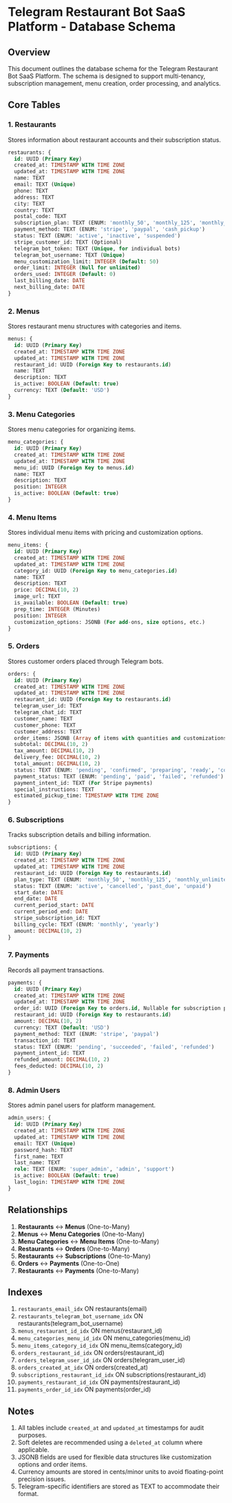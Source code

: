 # Telegram Restaurant Bot SaaS Platform - Database Schema

## Overview
This document outlines the database schema for the Telegram Restaurant Bot SaaS Platform. The schema is designed to support multi-tenancy, subscription management, menu creation, order processing, and analytics.

## Core Tables

### 1. Restaurants
Stores information about restaurant accounts and their subscription status.

```sql
restaurants: {
  id: UUID (Primary Key)
  created_at: TIMESTAMP WITH TIME ZONE
  updated_at: TIMESTAMP WITH TIME ZONE
  name: TEXT
  email: TEXT (Unique)
  phone: TEXT
  address: TEXT
  city: TEXT
  country: TEXT
  postal_code: TEXT
  subscription_plan: TEXT (ENUM: 'monthly_50', 'monthly_125', 'monthly_unlimited', 'pay_per_order')
  payment_method: TEXT (ENUM: 'stripe', 'paypal', 'cash_pickup')
  status: TEXT (ENUM: 'active', 'inactive', 'suspended')
  stripe_customer_id: TEXT (Optional)
  telegram_bot_token: TEXT (Unique, for individual bots)
  telegram_bot_username: TEXT (Unique)
  menu_customization_limit: INTEGER (Default: 50)
  order_limit: INTEGER (Null for unlimited)
  orders_used: INTEGER (Default: 0)
  last_billing_date: DATE
  next_billing_date: DATE
}
```

### 2. Menus
Stores restaurant menu structures with categories and items.

```sql
menus: {
  id: UUID (Primary Key)
  created_at: TIMESTAMP WITH TIME ZONE
  updated_at: TIMESTAMP WITH TIME ZONE
  restaurant_id: UUID (Foreign Key to restaurants.id)
  name: TEXT
  description: TEXT
  is_active: BOOLEAN (Default: true)
  currency: TEXT (Default: 'USD')
}
```

### 3. Menu Categories
Stores menu categories for organizing items.

```sql
menu_categories: {
  id: UUID (Primary Key)
  created_at: TIMESTAMP WITH TIME ZONE
  updated_at: TIMESTAMP WITH TIME ZONE
  menu_id: UUID (Foreign Key to menus.id)
  name: TEXT
  description: TEXT
  position: INTEGER
  is_active: BOOLEAN (Default: true)
}
```

### 4. Menu Items
Stores individual menu items with pricing and customization options.

```sql
menu_items: {
  id: UUID (Primary Key)
  created_at: TIMESTAMP WITH TIME ZONE
  updated_at: TIMESTAMP WITH TIME ZONE
  category_id: UUID (Foreign Key to menu_categories.id)
  name: TEXT
  description: TEXT
  price: DECIMAL(10, 2)
  image_url: TEXT
  is_available: BOOLEAN (Default: true)
  prep_time: INTEGER (Minutes)
  position: INTEGER
  customization_options: JSONB (For add-ons, size options, etc.)
}
```

### 5. Orders
Stores customer orders placed through Telegram bots.

```sql
orders: {
  id: UUID (Primary Key)
  created_at: TIMESTAMP WITH TIME ZONE
  updated_at: TIMESTAMP WITH TIME ZONE
  restaurant_id: UUID (Foreign Key to restaurants.id)
  telegram_user_id: TEXT
  telegram_chat_id: TEXT
  customer_name: TEXT
  customer_phone: TEXT
  customer_address: TEXT
  order_items: JSONB (Array of items with quantities and customizations)
  subtotal: DECIMAL(10, 2)
  tax_amount: DECIMAL(10, 2)
  delivery_fee: DECIMAL(10, 2)
  total_amount: DECIMAL(10, 2)
  status: TEXT (ENUM: 'pending', 'confirmed', 'preparing', 'ready', 'completed', 'cancelled')
  payment_status: TEXT (ENUM: 'pending', 'paid', 'failed', 'refunded')
  payment_intent_id: TEXT (For Stripe payments)
  special_instructions: TEXT
  estimated_pickup_time: TIMESTAMP WITH TIME ZONE
}
```

### 6. Subscriptions
Tracks subscription details and billing information.

```sql
subscriptions: {
  id: UUID (Primary Key)
  created_at: TIMESTAMP WITH TIME ZONE
  updated_at: TIMESTAMP WITH TIME ZONE
  restaurant_id: UUID (Foreign Key to restaurants.id)
  plan_type: TEXT (ENUM: 'monthly_50', 'monthly_125', 'monthly_unlimited', 'pay_per_order')
  status: TEXT (ENUM: 'active', 'cancelled', 'past_due', 'unpaid')
  start_date: DATE
  end_date: DATE
  current_period_start: DATE
  current_period_end: DATE
  stripe_subscription_id: TEXT
  billing_cycle: TEXT (ENUM: 'monthly', 'yearly')
  amount: DECIMAL(10, 2)
}
```

### 7. Payments
Records all payment transactions.

```sql
payments: {
  id: UUID (Primary Key)
  created_at: TIMESTAMP WITH TIME ZONE
  updated_at: TIMESTAMP WITH TIME ZONE
  order_id: UUID (Foreign Key to orders.id, Nullable for subscription payments)
  restaurant_id: UUID (Foreign Key to restaurants.id)
  amount: DECIMAL(10, 2)
  currency: TEXT (Default: 'USD')
  payment_method: TEXT (ENUM: 'stripe', 'paypal')
  transaction_id: TEXT
  status: TEXT (ENUM: 'pending', 'succeeded', 'failed', 'refunded')
  payment_intent_id: TEXT
  refunded_amount: DECIMAL(10, 2)
  fees_deducted: DECIMAL(10, 2)
}
```

### 8. Admin Users
Stores admin panel users for platform management.

```sql
admin_users: {
  id: UUID (Primary Key)
  created_at: TIMESTAMP WITH TIME ZONE
  updated_at: TIMESTAMP WITH TIME ZONE
  email: TEXT (Unique)
  password_hash: TEXT
  first_name: TEXT
  last_name: TEXT
  role: TEXT (ENUM: 'super_admin', 'admin', 'support')
  is_active: BOOLEAN (Default: true)
  last_login: TIMESTAMP WITH TIME ZONE
}
```

## Relationships

1. **Restaurants** ↔ **Menus** (One-to-Many)
2. **Menus** ↔ **Menu Categories** (One-to-Many)
3. **Menu Categories** ↔ **Menu Items** (One-to-Many)
4. **Restaurants** ↔ **Orders** (One-to-Many)
5. **Restaurants** ↔ **Subscriptions** (One-to-Many)
6. **Orders** ↔ **Payments** (One-to-One)
7. **Restaurants** ↔ **Payments** (One-to-Many)

## Indexes

1. `restaurants_email_idx` ON restaurants(email)
2. `restaurants_telegram_bot_username_idx` ON restaurants(telegram_bot_username)
3. `menus_restaurant_id_idx` ON menus(restaurant_id)
4. `menu_categories_menu_id_idx` ON menu_categories(menu_id)
5. `menu_items_category_id_idx` ON menu_items(category_id)
6. `orders_restaurant_id_idx` ON orders(restaurant_id)
7. `orders_telegram_user_id_idx` ON orders(telegram_user_id)
8. `orders_created_at_idx` ON orders(created_at)
9. `subscriptions_restaurant_id_idx` ON subscriptions(restaurant_id)
10. `payments_restaurant_id_idx` ON payments(restaurant_id)
11. `payments_order_id_idx` ON payments(order_id)

## Notes

1. All tables include `created_at` and `updated_at` timestamps for audit purposes.
2. Soft deletes are recommended using a `deleted_at` column where applicable.
3. JSONB fields are used for flexible data structures like customization options and order items.
4. Currency amounts are stored in cents/minor units to avoid floating-point precision issues.
5. Telegram-specific identifiers are stored as TEXT to accommodate their format.